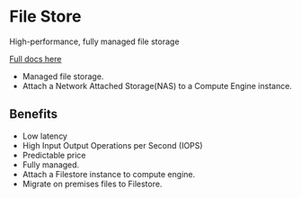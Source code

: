 # File Store
High-performance, fully managed file storage

[Full docs here](https://cloud.google.com/filestore/)

* Managed file storage.
* Attach a Network Attached Storage(NAS) to a Compute Engine instance.

## Benefits
* Low latency
* High Input Output Operations per Second (IOPS)
* Predictable price
* Fully managed.
* Attach a Filestore instance to compute engine.
* Migrate on premises files to Filestore.

